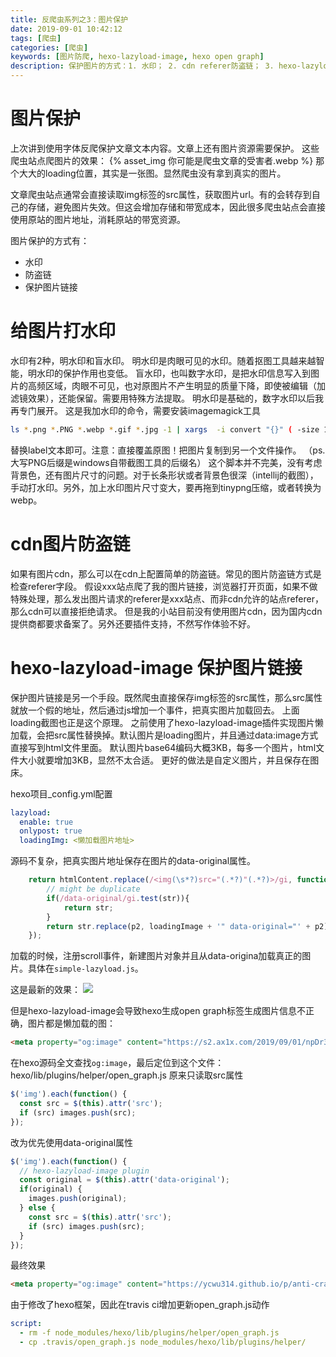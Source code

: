 ```yaml
---
title: 反爬虫系列之3：图片保护
date: 2019-09-01 10:42:12
tags: [爬虫]
categories: [爬虫]
keywords: [图片防爬, hexo-lazyload-image, hexo open graph]
description: 保护图片的方式：1. 水印； 2. cdn referer防盗链； 3. hexo-lazyload-image懒加载图片插件
---
```


# 图片保护

上次讲到使用字体反爬保护文章文本内容。文章上还有图片资源需要保护。
这些爬虫站点爬图片的效果：
{% asset_img 你可能是爬虫文章的受害者.webp %}
那个大大的loading位置，其实是一张图。显然爬虫没有拿到真实的图片。

文章爬虫站点通常会直接读取img标签的src属性，获取图片url。有的会转存到自己的存储，避免图片失效。但这会增加存储和带宽成本，因此很多爬虫站点会直接使用原站的图片地址，消耗原站的带宽资源。

<!-- more -->

图片保护的方式有：
- 水印
- 防盗链
- 保护图片链接

# 给图片打水印

水印有2种，明水印和盲水印。
明水印是肉眼可见的水印。随着抠图工具越来越智能，明水印的保护作用也变低。
盲水印，也叫数字水印，是把水印信息写入到图片的高频区域，肉眼不可见，也对原图片不产生明显的质量下降，即使被编辑（加滤镜效果），还能保留。需要用特殊方法提取。
明水印是基础的，数字水印以后我再专门展开。
这是我加水印的命令，需要安装imagemagick工具
```bash
ls *.png *.PNG *.webp *.gif *.jpg -1 | xargs  -i convert "{}" ( -size 150x -background none -fill grey -pointsize 16 -gravity center label:"ycwu314.github.io" -trim -rotate -30 -bordercolor none -border 30 -write mpr:wm +delete +clone -fill mpr:wm  -draw "color 0,0 reset" ) -compose over -composite "{}"
```
替换label文本即可。注意：直接覆盖原图！把图片复制到另一个文件操作。
（ps. 大写PNG后缀是windows自带截图工具的后缀名）
这个脚本并不完美，没有考虑背景色，还有图片尺寸的问题。对于长条形状或者背景色很深（intellij的截图），手动打水印。另外，加上水印图片尺寸变大，要再拖到tinypng压缩，或者转换为webp。

# cdn图片防盗链

如果有图片cdn，那么可以在cdn上配置简单的防盗链。常见的图片防盗链方式是检查referer字段。
假设xxx站点爬了我的图片链接，浏览器打开页面，如果不做特殊处理，那么发出图片请求的referer是xxx站点、而非cdn允许的站点referer，那么cdn可以直接拒绝请求。
但是我的小站目前没有使用图片cdn，因为国内cdn提供商都要求备案了。另外还要插件支持，不然写作体验不好。


# hexo-lazyload-image 保护图片链接

保护图片链接是另一个手段。既然爬虫直接保存img标签的src属性，那么src属性就放一个假的地址，然后通过js增加一个事件，把真实图片加载回去。
上面loading截图也正是这个原理。
之前使用了hexo-lazyload-image插件实现图片懒加载，会把src属性替换掉。默认图片是loading图片，并且通过data:image方式直接写到html文件里面。
默认图片base64编码大概3KB，每多一个图片，html文件大小就要增加3KB，显然不太合适。
更好的做法是自定义图片，并且保存在图床。

hexo项目_config.yml配置
```yml
lazyload:
  enable: true 
  onlypost: true
  loadingImg: <懒加载图片地址>
```

源码不复杂，把真实图片地址保存在图片的data-original属性。
```js
    return htmlContent.replace(/<img(\s*?)src="(.*?)"(.*?)>/gi, function (str, p1, p2) {
        // might be duplicate
        if(/data-original/gi.test(str)){
            return str;
        }
        return str.replace(p2, loadingImage + '" data-original="' + p2);
    });
```

加载的时候，注册scroll事件，新建图片对象并且从data-origina加载真正的图片。具体在`simple-lazyload.js`。

这是最新的效果：
![](https://s2.ax1x.com/2019/09/01/npDr38.png)

但是hexo-lazyload-image会导致hexo生成open graph标签生成图片信息不正确，图片都是懒加载的图：
```html
<meta property="og:image" content="https://s2.ax1x.com/2019/09/01/npDr38.png">
```

在hexo源码全文查找`og:image`，最后定位到这个文件：hexo/lib/plugins/helper/open_graph.js
原来只读取src属性
```js
$('img').each(function() {
  const src = $(this).attr('src');
  if (src) images.push(src);
});
```
改为优先使用data-original属性
```js
$('img').each(function() {
  // hexo-lazyload-image plugin
  const original = $(this).attr('data-original');
  if(original) {
    images.push(original);
  } else {
    const src = $(this).attr('src');
    if (src) images.push(src);
  }
});
```
最终效果
```html
<meta property="og:image" content="https://ycwu314.github.io/p/anti-crawler-part-3-image/你可能是爬虫文章的受害者.webp">
```
由于修改了hexo框架，因此在travis ci增加更新open_graph.js动作
```yml
script:
  - rm -f node_modules/hexo/lib/plugins/helper/open_graph.js 
  - cp .travis/open_graph.js node_modules/hexo/lib/plugins/helper/
```